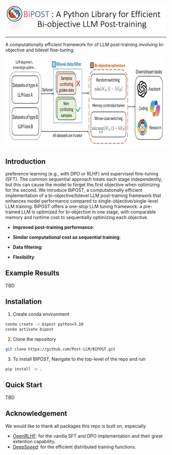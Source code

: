 <div align="center">
    <img alt="BIPOST logo" src="./docs/bipost_logo.PNG" style="width: 1000px;" />
</div>

<hr>

A computationally efficient framework for of LLM post-training involving bi-objective and bilevel fine-tuning.

<div align="center">
    <img alt="BIPOST framework" src="./docs/bipost_framework.PNG" style="height: 280px;" />
</div>

## Introduction

preference learning (e.g., with DPO or RLHF) and supervised fine-tuning (SFT). The common sequential approach treats each stage independently, but this can cause the model to forget the first objective when optimizing for the second. We introduce BiPOST, a computationally efficient implementation of a bi-objective/bilevel LLM post-training framework that enhances model performance compared to single-objective/single-level LLM training. BiPOST offers a one-stop LLM tuning framework: a pre-trained LLM is optimized for bi-objective in one stage, with comparable memory and runtime cost to sequentially optimizing each objective.


- **Improved post-training performance**: 

- **Similar computational cost as sequential training**:

- **Data filtering**:

- **Flexibility**:

## Example Results


TBD


## Installation

1. Create conda environment

```bash
conda create -n bipost python=3.10
conda activate bipost
```

2. Clone the repository
```bash
git clone https://github.com/Post-LLM/BIPOST.git
```

3. To install BIPOST, Navigate to the top-level of the repo and run
```bash
pip install -e .
```

## Quick Start


TBD

## Acknowledgement

We would like to thank all packages this repo is built on, especially

- [OpenRLHF](https://github.com/OpenRLHF/OpenRLHF): for the vanilla SFT and DPO implementation and their great extention capability.
- [DeepSpeed](https://github.com/microsoft/DeepSpeed): for the efficient distributed training functions.
